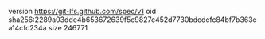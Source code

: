 version https://git-lfs.github.com/spec/v1
oid sha256:2289a03dde4b653672639f5c9827c452d7730bdcdcfc84bf7b363ca14cfc234a
size 246771
